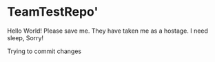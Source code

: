# TeamTestRepo'
Hello World!
Please save me. They have taken me as a hostage.
I need sleep, Sorry!

Trying to commit changes
